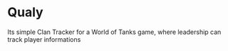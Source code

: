 # Qualy
Its simple Clan Tracker for a World of Tanks game, where leadership can track player informations
